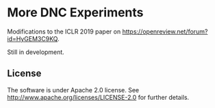 More DNC Experiments
=============================================

Modifications to the ICLR 2019 paper on https://openreview.net/forum?id=HyGEM3C9KQ.

Still in development.

License
-------

The software is under Apache 2.0 license. See http://www.apache.org/licenses/LICENSE-2.0 for further details.
